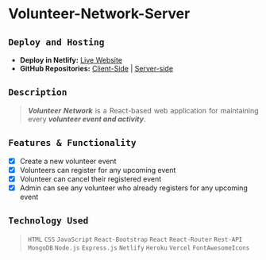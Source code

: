 # Volunteer-Network-Server

## `Deploy and Hosting`

- __Deploy in Netlify:__ [Live Website](https://69-5-volunteer-network-crescentpartha.netlify.app/ "Live Website Link")
- __GitHub Repositories:__ [Client-Side](https://github.com/crescentpartha/Volunteer-Network "Client-Side Code of Books Warehouse") | [Server-side](https://github.com/crescentpartha/Volunteer-Network-Server "Server-Side Code of Books Warehouse")

## `Description`

> <p align="justify"><b><i>Volunteer Network</i></b> is a React-based web application for maintaining every <b><i>volunteer event and activity</b></i>.</p>

## `Features & Functionality`

- [x] Create a new volunteer event
- [x] Volunteers can register for any upcoming event
- [x] Volunteer can cancel their registered event
- [x] Admin can see any volunteer who already registers for any upcoming event

## `Technology Used`

> `HTML` `CSS` `JavaScript` `React-Bootstrap` `React` `React-Router` `Rest-API` `MongoDB` `Node.js` `Express.js` `Netlify` `Heroku` `Vercel` `FontAwesomeIcons`
